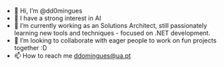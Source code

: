 - 👋 Hi, I’m @dd0mingues
- 👀 I have a strong interest in AI
- 🌱 I’m currently working as an Solutions Architect, still passionately learning new tools and techniques - focused on .NET development.
- 💞️ I’m looking to collaborate with eager people to work on fun projects together :D
- 📫 How to reach me ddomingues@ua.pt

<!---
dd0mingues/dd0mingues is a ✨ special ✨ repository because its `README.md` (this file) appears on your GitHub profile.
You can click the Preview link to take a look at your changes.
--->
